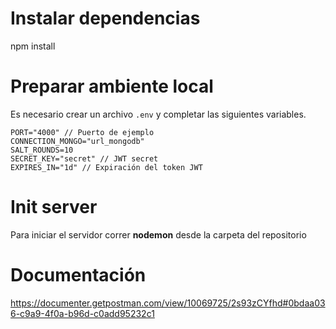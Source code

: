 # Instalar dependencias

npm install

# Preparar ambiente local

Es necesario crear un archivo `.env` y completar las siguientes variables.

    PORT="4000" // Puerto de ejemplo
    CONNECTION_MONGO="url_mongodb"
    SALT_ROUNDS=10 
	SECRET_KEY="secret" // JWT secret
	EXPIRES_IN="1d" // Expiración del token JWT

# Init server

Para iniciar el servidor correr **nodemon** desde la carpeta del repositorio

# Documentación

https://documenter.getpostman.com/view/10069725/2s93zCYfhd#0bdaa036-c9a9-4f0a-b96d-c0add95232c1

